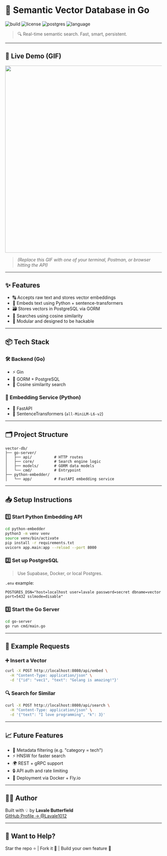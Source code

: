 # 🧠 Semantic Vector Database in Go

![build](https://img.shields.io/badge/build-passing-brightgreen)
![license](https://img.shields.io/badge/license-MIT-blue)
![postgres](https://img.shields.io/badge/database-PostgreSQL-blue)
![language](https://img.shields.io/badge/language-Go-informational)

> 🔍 Real-time semantic search. Fast, smart, persistent.

---

## 🚀 Live Demo (GIF)

<img src="https://media.giphy.com/media/v1.Y2lkPTc5MGI3NjExbmdsMXhxOGE2aHFtcTdqbHNod3c5cDVtaTlmN2Fya3E1cXo5bnVsaiZlcD12MV9naWZzX3NlYXJjaCZjdD1n/MF9ItaT1f9bZziwRf9/giphy.gif" width="600"/>

> _(Replace this GIF with one of your terminal, Postman, or browser hitting the API)_

---

## ✨ Features

- 🔠 Accepts raw text and stores vector embeddings
- 🤝 Embeds text using Python + sentence-transformers
- 🗃️ Stores vectors in PostgreSQL via GORM
- 📐 Searches using cosine similarity
- 🧱 Modular and designed to be hackable

---

## 📦 Tech Stack

### 🛠 Backend (Go)

- ⚡️ Gin
- 🧬 GORM + PostgreSQL
- 📏 Cosine similarity search

### 🤖 Embedding Service (Python)

- 🚀 FastAPI
- 🧠 SentenceTransformers (`all-MiniLM-L6-v2`)

---

## 🗂 Project Structure

```
vector-db/
├── go-server/
│   ├── api/          # HTTP routes
│   ├── core/         # Search engine logic
│   ├── models/       # GORM data models
│   └── cmd/          # Entrypoint
├── python-embedder/
│   └── app/          # FastAPI embedding service
```

---

## 📥 Setup Instructions

### 1️⃣ Start Python Embedding API

```bash
cd python-embedder
python3 -m venv venv
source venv/bin/activate
pip install -r requirements.txt
uvicorn app.main:app --reload --port 8000
```

### 2️⃣ Set up PostgreSQL

> Use Supabase, Docker, or local Postgres.

`.env` example:

```
POSTGRES_DSN="host=localhost user=lavale password=secret dbname=vector port=5432 sslmode=disable"
```

### 3️⃣ Start the Go Server

```bash
cd go-server
go run cmd/main.go
```

---

## 🔎 Example Requests

### ➕ Insert a Vector

```bash
curl -X POST http://localhost:8080/api/embed \
  -H "Content-Type: application/json" \
  -d '{"id": "vec1", "text": "Golang is amazing!"}'
```

### 🔍 Search for Similar

```bash
curl -X POST http://localhost:8080/api/search \
  -H "Content-Type: application/json" \
  -d '{"text": "I love programming", "k": 3}'
```

---

## 📈 Future Features

- 📌 Metadata filtering (e.g. "category = tech")
- ⚡ HNSW for faster search
- 🌍 REST + gRPC support
- 🔒 API auth and rate limiting
- 🚢 Deployment via Docker + Fly.io

---

## 🧑‍💻 Author

Built with 💡 by **Lavale Butterfield**  
[GitHub Profile → @Lavale1012](https://github.com/Lavale1012)

---

## 🧪 Want to Help?

Star the repo ⭐ | Fork it 🔀 | Build your own feature 🚀
